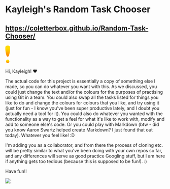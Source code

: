 # Kayleigh's Random Task Chooser

## https://coletterbox.github.io/Random-Task-Chooser/

<img src="WoW-quest-marker-transparent.png" width="15" />

Hi, Kayleigh! :hearts:

The actual code for this project is essentially a copy of something else I made, so you can do whatever you want with this. As we discussed, you could just change the text and/or the colours for the purposes of practising using Git in a team. You could also swap all the tasks listed for things you like to do and change the colours for colours that you like, and try using it (just for fun - I know you've been super productive lately, and I doubt you actually need a tool for it). You could also do whatever you wanted with the functionality as a way to get a feel for what it's like to work with, modify and add to someone else's code. Or you could play with Markdown (btw - did you know Aaron Swartz helped create Markdown? I just found that out today). Whatever you feel like! :D

I'm adding you as a collaborator, and from there the process of cloning etc. will be pretty similar to what you've been doing with your own repos so far, and any differences will serve as good practice Googling stuff, but I am here if anything gets too tedious (because this is supposed to be fun!). :)

Have fun!!

![](https://media.giphy.com/media/wtlo7Hr4YIbQs/giphy.gif)
